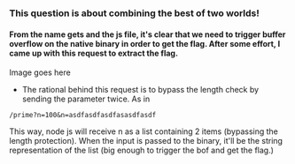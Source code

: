 ### This question is about combining the best of two worlds!

#### From the name gets and the js file, it's clear that we need to trigger buffer overflow on the native binary in order to get the flag. After some effort, I came up with this request to extract the flag.

Image goes here

* The rational behind this request is to bypass the length check by sending the parameter twice. As in 

```
/prime?n=100&n=asdfasdfasdfasasdfasdf
```

This way, node js will receive n as a list containing 2 items (bypassing the length protection). When the input is passed to the binary, it'll be the string representation of the list (big enough to trigger the bof and get the flag.)